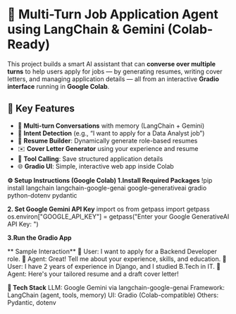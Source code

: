 
# 🤖 Multi-Turn Job Application Agent using LangChain & Gemini (Colab-Ready)

This project builds a smart AI assistant that can **converse over multiple turns** to help users apply for jobs — by generating resumes, writing cover letters, and managing application details — all from an interactive **Gradio interface** running in **Google Colab**.

## 📌 Key Features

- 🧠 **Multi-turn Conversations** with memory (LangChain + Gemini)
- 🎯 **Intent Detection** (e.g., “I want to apply for a Data Analyst job”)
- 📄 **Resume Builder**: Dynamically generate role-based resumes
- ✉️ **Cover Letter Generator** using your experience and resume
- 🧰 **Tool Calling**: Save structured application details
- 🌐 **Gradio UI**: Simple, interactive web app inside Colab

**⚙️ Setup Instructions (Google Colab)
1.Install Required Packages**
!pip install langchain langchain-google-genai google-generativeai gradio python-dotenv pydantic

**2. Set Google Gemini API Key**
import os
from getpass import getpass
os.environ["GOOGLE_API_KEY"] = getpass("Enter your Google GenerativeAI API Key: ")

**3.Run the Gradio App**

** Sample Interaction**
👤 User: I want to apply for a Backend Developer role.
🤖 Agent: Great! Tell me about your experience, skills, and education.
👤 User: I have 2 years of experience in Django, and I studied B.Tech in IT.
🤖 Agent: Here's your tailored resume and a draft cover letter!

**📌 Tech Stack**
LLM: Google Gemini via langchain-google-genai
Framework: LangChain (agent, tools, memory)
UI: Gradio (Colab-compatible)
Others: Pydantic, dotenv

